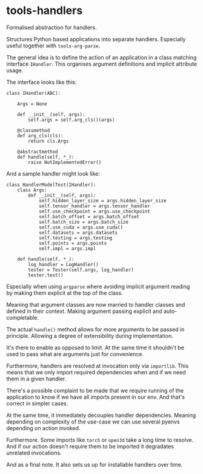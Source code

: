# tools-handlers

Formalised abstraction for handlers.

Structures Python based applications into separate handlers. Especially useful together with `tools-arg-parse`.

The general idea is to define the action of an application in a class matching interface `IHandler`. This organises argument definitions and implicit attribute usage.

The interface looks like this:
```
class IHandler(ABC):

    Args = None

    def __init__(self, args):
        self.args = self.arg_cls()(args)

    @classmethod
    def arg_cls(cls):
        return cls.Args

    @abstractmethod
    def handle(self, *_):
        raise NotImplementedError()
```

And a sample handler might look like:
```
class HandlerModelTest(IHandler):
    class Args:
        def __init__(self, args):
            self.hidden_layer_size = args.hidden_layer_size
            self.tensor_handler = args.tensor_handler
            self.use_checkpoint = args.use_checkpoint
            self.batch_offset = args.batch_offset
            self.batch_size = args.batch_size
            self.use_cuda = args.use_cuda()
            self.datasets = args.datasets
            self.testing = args.testing
            self.points = args.points
            self.impl = args.impl

    def handle(self, *_):
        log_handler = LogHandler()
        tester = Tester(self.args, log_handler)
        tester.test()
```

Especially when using `argparse` where avoiding implicit argument reading by making them explicit at the top of the class.

Meaning that argument classes are now married to handler classes and defined in their context. Making argument passing explicit and auto-completable.

The actual `handle()` method allows for more arguments to be passed in principle. Allowing a degree of extensibility during implementation.

It's there to enable as opposed to limit. At the same time it shouldn't be used to pass what are arguments just for convenience.

Furthermore, handlers are resolved at invocation only via `importlib`. This means that we only import required dependencies when and if we need them in a given handler.

There's a possible complaint to be made that we require running of the application to know if we have all imports present in our env. And that's correct in simpler cases.

At the same time, it immediately decouples handler dependencies. Meaning depending on complexity of the use-case we can use several pyenvs depending on action invoked.

Furthermore. Some imports like `torch` or `open3d` take a long time to resolve. And if our action doesn't require them to be imported it degradates unrelated invocations.

And as a final note. It also sets us up for installable handlers over time.